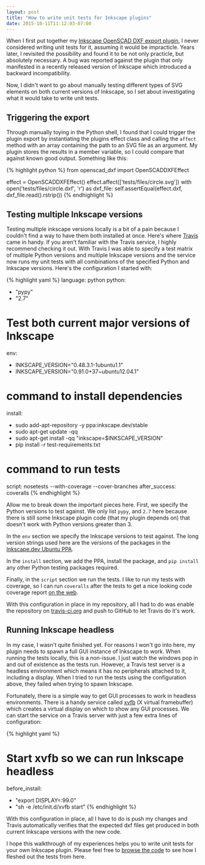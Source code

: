 ```yaml
---
layout: post
title: "How to write unit tests for Inkscape plugins"
date: 2015-10-11T11:12:03-07:00
---
```


When I first put together my [Inkscape OpenSCAD DXF export plugin](https://github.com/brad/Inkscape-OpenSCAD-DXF-Export), I never
considered writing unit tests for it, assuming it would be impracticle.
Years later, I revisited the possibility and found it to be not only practicle,
but absolutely necessary. A bug was reported against the plugin that only
manifested in a recently released version of Inkscape which introduced a
backward incompatibility.

Now, I didn't want to go about manually testing different types of SVG elements
on both current versions of Inkscape, so I set about investigating what it would
take to write unit tests.

Triggering the export
---------------------

Through manually toying in the Python shell, I found that I could trigger the
plugin export by instantiating the plugins effect class and calling the
`affect` method with an array containing the path to an SVG file as an argument.
My plugin stores the results in a member variable, so I could compare that
against known good output. Something like this:

{% highlight python %}
from openscad_dxf import OpenSCADDXFEffect

effect = OpenSCADDXFEffect()
effect.affect(['tests/files/circle.svg'])
with open('tests/files/circle.dxf', 'r') as dxf_file:
    self.assertEqual(effect.dxf, dxf_file.read().rstrip())
{% endhighlight %}

Testing multiple Inkscape versions
----------------------------------

Testing multiple inkscape versions locally is a bit of a pain because I
couldn't find a way to have them both installed at once. Here's where
[Travis](https://travis-ci.org/) came in handy. If you aren't familiar with the
Travis service, I highly recommend checking it out. With Travis I was able to
specify a test matrix of multiple Python versions and multiple Inkscape versions
and the service now runs my unit tests with all combinations of the specified
Python and Inkscape versions. Here's the configuration I started with:

{% highlight yaml %}
language: python
python:
  - "pypy"
  - "2.7"
# Test both current major versions of Inkscape
env:
  - INKSCAPE_VERSION="0.48.3.1-1ubuntu1.1"
  - INKSCAPE_VERSION="0.91.0+37~ubuntu12.04.1"
# command to install dependencies
install:
  - sudo add-apt-repository -y ppa:inkscape.dev/stable
  - sudo apt-get update -qq
  - sudo apt-get install -qq "inkscape=$INKSCAPE_VERSION"
  - pip install -r test-requirements.txt
# command to run tests
script: nosetests --with-coverage --cover-branches
after_success: coveralls
{% endhighlight %}

Allow me to break down the important pieces here. First, we specify the Python
versions to test against. We only list `pypy`, and `2.7` here because there is
still some Inkscape plugin code (that my plugin depends on) that doesn't work
with Python versions greater than 3.

In the `env` section we specify the Inkscape versions to test against. The long
version strings used here are the versions of the packages in the
[Inkscape.dev Ubuntu PPA](https://launchpad.net/~inkscape.dev/+archive/ubuntu/stable).

In the `install` section, we add the PPA, install the package, and `pip install`
any other Python testing packages required.

Finally, in the `script` section we run the tests. I like to run my tests with
coverage, so I can run `coveralls` after the tests to get a nice looking code
coverage report
[on the web](https://coveralls.io/github/brad/Inkscape-OpenSCAD-DXF-Export).

With this configuration in place in my repository, all I had to do was enable
the repository on [travis-ci.org](https://travis-ci.org) and push to GitHub to
let Travis do it's work.

Running Inkscape headless
-------------------------

In my case, I wasn't quite finished yet. For reasons I won't go into here, my
plugin needs to spawn a full GUI instance of Inkscape to work. When running the
tests locally, this is a non-issue. I just watch the windows pop in and out of
existence as the tests run. However, a Travis test server is a headless
environment which means it has no peripherals attached to it, including a
display. When I tried to run the tests using the configuration above, they
failed when trying to spawn Inkscape.

Fortunately, there is a simple way to get GUI processes to work in headless
environments. There is a handy service called
[xvfb](https://en.wikipedia.org/wiki/Xvfb) (X virtual framebuffer) which creates
a virtual display on which to show any GUI processes. We can start the service
on a Travis server with just a few extra lines of configuration:

{% highlight yaml %}
# Start xvfb so we can run Inkscape headless
before_install:
  - "export DISPLAY=:99.0"
  - "sh -e /etc/init.d/xvfb start"
{% endhighlight %}

With this configuration in place, all I have to do is push my changes and Travis
automatically verifies that the expected dxf files get produced in both current
Inkscape versions with the new code.

I hope this walkthrough of my experiences helps you to write unit tests for your
own Inkscape plugin. Please feel free to [browse the code](https://github.com/brad/Inkscape-OpenSCAD-DXF-Export) to see how I fleshed
out the tests from here.

